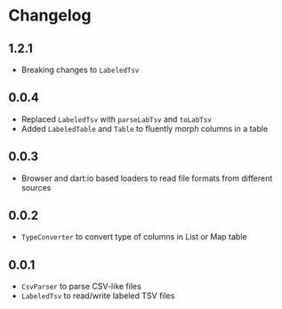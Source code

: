 # Changelog

## 1.2.1

+ Breaking changes to `LabeledTsv`

## 0.0.4

- Replaced `LabeledTsv` with `parseLabTsv` and `toLabTsv`
- Added `LabeledTable` and `Table` to fluently morph columns in a table

## 0.0.3

- Browser and dart:io based loaders to read file formats from different sources 

## 0.0.2

- `TypeConverter` to convert type of columns in List or Map table

## 0.0.1

- `CsvParser` to parse CSV-like files
- `LabeledTsv` to read/write labeled TSV files
